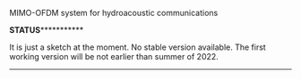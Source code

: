 MIMO-OFDM system for hydroacoustic communications



******************STATUS*****************************

It is just a sketch at the moment. 
No stable version available. 
The first working version will be not earlier than summer of 2022.

*******************************************************
